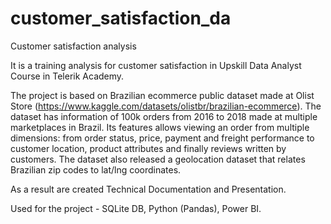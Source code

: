 # customer_satisfaction_da
Customer satisfaction analysis

It is a training analysis for customer satisfaction in Upskill Data Analyst Course in Telerik Academy. 

The project is based on Brazilian ecommerce public dataset made at Olist Store (https://www.kaggle.com/datasets/olistbr/brazilian-ecommerce). The dataset has information of 100k orders from 2016 to 2018 made at multiple marketplaces in Brazil. Its features allows viewing an order from multiple dimensions: from order status, price, payment and freight performance to customer location, product attributes and finally reviews written by customers. The dataset also released a geolocation dataset that relates Brazilian zip codes to lat/lng coordinates.

As a result are created Technical Documentation and Presentation.

Used for the project - SQLite DB, Python (Pandas), Power BI.
